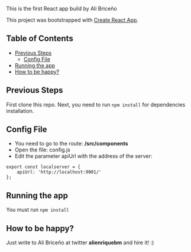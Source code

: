 This is the first React app build by Ali Briceño

This project was bootstrapped with [Create React App](https://github.com/facebookincubator/create-react-app).


## Table of Contents
- [Previous Steps](#previous-steps)
  - [Config File](#config-file)
- [Running the app](#running-the-app)
- [How to be happy?](#how-to-be-happy)

## Previous Steps
First clone this repo.
Next, you need to run `npm install` for dependencies installation.

## Config File

* You need to go to the route:
**/src/components**
* Open the file: config.js
* Edit the parameter apiUrl with the address of the server: 
```
export const localserver = { 
    apiUrl: 'http://localhost:9001/'
};
```

## Running the app
You must run `npm install`

## How to be happy?
Just write to Ali Briceño at twitter **alienriquebm** and hire it! :)